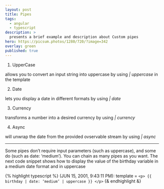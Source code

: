```yaml
---
layout: post
title: Pipes
tags:
  - angular
  - typescript
description: >
  presents a brief example and description about Custom pipes
hero: https://picsum.photos/1280/720/?image=342
overlay: green
published: true
---
```


1. UpperCase

allows you to convert an input string into uppercase by using *| uppercase* in the template

2. Date

lets you display a date in different formats by using *| date*

3. Currency

transforms a number into a desired currency by using *| currency*

4. Async

will unwrap the date from the provided ovservable stream by using *| async*

---

Some pipes don’t require input parameters (such as uppercase), and some do (such as date: ‘medium’). You can chain as many pipes as you want.
The next code snippet shows how to display the value of the birthday variable in a medium date format and in uppercase

{% highlight typescript %}
(JUN 15, 2001, 9:43:11 PM): template = `<p> {{ birthday | date: ‘medium’ | uppercase }} </p>`
{& endhighlight &}
